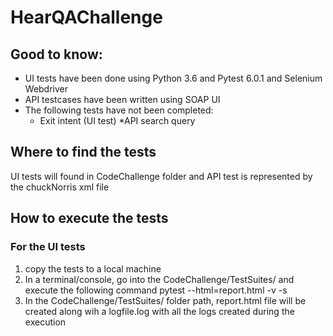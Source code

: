 # HearQAChallenge

## Good to know:
- UI tests have been done using Python 3.6 and Pytest 6.0.1 and Selenium Webdriver
- API testcases have been written using SOAP UI
- The following tests have not been completed:
	* Exit intent (UI test)
	*API search query

## Where to find the tests
UI tests will found in CodeChallenge folder and API test is represented by the chuckNorris xml file


## How to execute the tests
### For the UI tests
1. copy the tests to a local machine
2. In a terminal/console, go into the CodeChallenge/TestSuites/ and execute the following command
pytest --html=report.html -v -s
3. In the CodeChallenge/TestSuites/ folder path, report.html file will be created along wih a logfile.log with all the logs created during the execution
